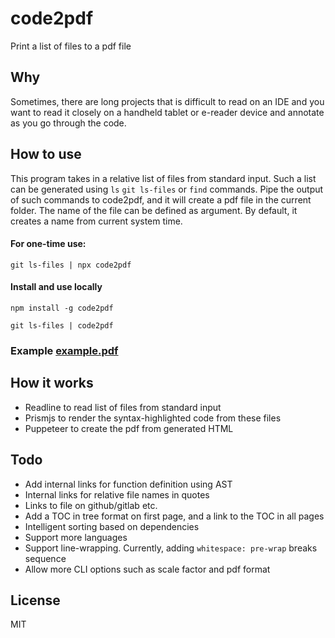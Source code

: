 # code2pdf

Print a list of files to a pdf file

## Why

Sometimes, there are long projects that is difficult to read on an IDE and you want to
read it closely on a handheld tablet or e-reader device and annotate as you go through the
code.

## How to use

This program takes in a relative list of files from standard input. Such a list
can be generated using `ls` `git ls-files` or `find` commands. Pipe the output
of such commands to code2pdf, and it will create a pdf file in the current
folder. The name of the file can be defined as argument. By default, it creates
a name from current system time.

#### For one-time use:

```shell
git ls-files | npx code2pdf
```

#### Install and use locally

```shell
npm install -g code2pdf
```

```shell
git ls-files | code2pdf
```

### Example [example.pdf](https://github.com/vibhavsinha/code2pdf/blob/main/example.pdf)

## How it works

- Readline to read list of files from standard input
- Prismjs to render the syntax-highlighted code from these files
- Puppeteer to create the pdf from generated HTML

## Todo

- Add internal links for function definition using AST
- Internal links for relative file names in quotes
- Links to file on github/gitlab etc.
- Add a TOC in tree format on first page, and a link to the TOC in all pages
- Intelligent sorting based on dependencies
- Support more languages
- Support line-wrapping. Currently, adding `whitespace: pre-wrap` breaks sequence
- Allow more CLI options such as scale factor and pdf format

## License

MIT
